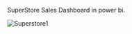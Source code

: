 SuperStore Sales Dashboard in power bi.

![Superstore1](https://github.com/UnderlineFord/Portfolio/assets/70521445/b53055f2-0bd8-4c4b-9554-0e5dc762764b)

